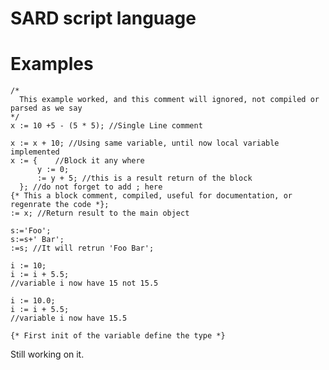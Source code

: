 SARD script language
====

Examples
========

    /*
      This example worked, and this comment will ignored, not compiled or parsed as we say
    */
    x := 10 +5 - (5 * 5); //Single Line comment

    x := x + 10; //Using same variable, until now local variable implemented
    x := {    //Block it any where
          y := 0;
          := y + 5; //this is a result return of the block
      }; //do not forget to add ; here
    {* This a block comment, compiled, useful for documentation, or regenrate the code *};
    := x; //Return result to the main object

    s:='Foo';
    s:=s+' Bar';
    :=s; //It will retrun 'Foo Bar';

    i := 10;
    i := i + 5.5;
    //variable i now have 15 not 15.5

    i := 10.0;
    i := i + 5.5;
    //variable i now have 15.5

    {* First init of the variable define the type *}

Still working on it.

